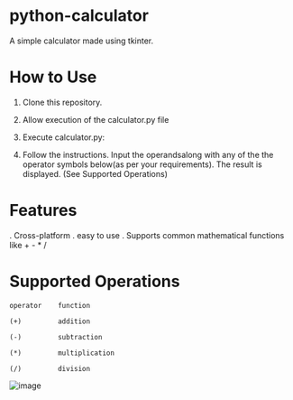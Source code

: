 # python-calculator
A simple calculator made using tkinter.

# How to Use
1. Clone this repository.

2. Allow execution of the calculator.py file

3. Execute calculator.py:

4. Follow the instructions. Input the operandsalong with any of the the operator symbols below(as per your requirements). The result 
is displayed. (See Supported Operations)

# Features
.  Cross-platform
.  easy to use
.  Supports common mathematical functions like +	-	*	/

# Supported Operations

    operator 	function
   
    (+)	        addition
   
    (-)         subtraction
   
    (*)	        multiplication
    
    (/)	        division

![image](https://user-images.githubusercontent.com/64529469/107082857-cd6f6480-681a-11eb-9983-f5183fe325b8.png)
